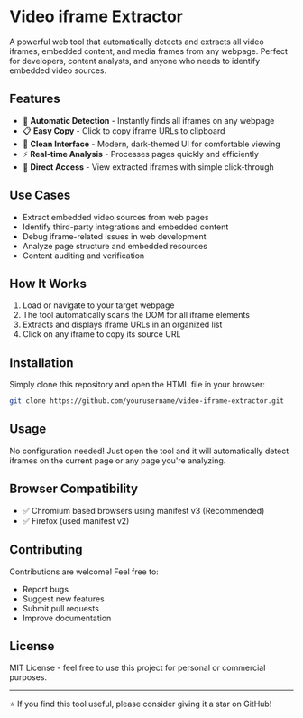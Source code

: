 # Video iframe Extractor

A powerful web tool that automatically detects and extracts all video iframes, embedded content, and media frames from any webpage. Perfect for developers, content analysts, and anyone who needs to identify embedded video sources.

## Features

- 🎥 **Automatic Detection** - Instantly finds all iframes on any webpage
- 📋 **Easy Copy** - Click to copy iframe URLs to clipboard
- 🎨 **Clean Interface** - Modern, dark-themed UI for comfortable viewing
- ⚡ **Real-time Analysis** - Processes pages quickly and efficiently
- 🔗 **Direct Access** - View extracted iframes with simple click-through

## Use Cases

- Extract embedded video sources from web pages
- Identify third-party integrations and embedded content
- Debug iframe-related issues in web development
- Analyze page structure and embedded resources
- Content auditing and verification

## How It Works

1. Load or navigate to your target webpage
2. The tool automatically scans the DOM for all iframe elements
3. Extracts and displays iframe URLs in an organized list
4. Click on any iframe to copy its source URL

## Installation

Simply clone this repository and open the HTML file in your browser:

```bash
git clone https://github.com/yourusername/video-iframe-extractor.git
```

## Usage

No configuration needed! Just open the tool and it will automatically detect iframes on the current page or any page you're analyzing.

## Browser Compatibility

- ✅ Chromium based browsers using manifest v3 (Recommended)
- ✅ Firefox (used manifest v2)

## Contributing

Contributions are welcome! Feel free to:

- Report bugs
- Suggest new features
- Submit pull requests
- Improve documentation

## License

MIT License - feel free to use this project for personal or commercial purposes.

---

⭐ If you find this tool useful, please consider giving it a star on GitHub!
